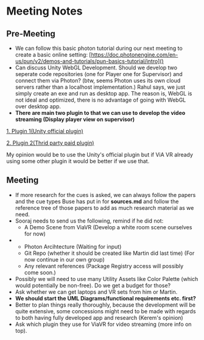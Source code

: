 # Meeting Notes

## Pre-Meeting

- We can follow this basic photon tutorial during our next meeting to create a basic online setting: [https://doc.photonengine.com/en-us/pun/v2/demos-and-tutorials/pun-basics-tutorial/intro]()
- Can discuss Unity WebGL Development. Should we develop two seperate code repositories (one for Player one for Supervisor) and connect them via Photon? (btw, seems Photon uses its own cloud servers rather than a localhost implementation.) Rahul says, we just simply create an exe and run as desktop app. The reason is, WebGL is not ideal and optimized, there is no advantage of going with WebGL over desktop app.
- **There are main two plugin to that we can use to develop the video streaming (Display player view on supervisor)**

[1. Plugin 1(Unity official plugin)](https://docs.unity3d.com/Packages/com.unity.renderstreaming@2.0/manual/index.html)

[2. Plugin 2(Thrid party paid plugin)](https://assetstore.unity.com/packages/templates/packs/fmetp-stream-v2-202537#description)

My opinion would be to use the Unity's official plugin but if ViA VR already using some other plugin it would be better if we use that.

## Meeting

- If more research for the cues is asked, we can always follow the papers and the cue types Buse has put in for **sources.md** and follow the reference tree of those papers to add as much research material as we need.
- Sooraj needs to send us the following, remind if he did not:
  - A Demo Scene from ViaVR (Develop a white room scene ourselves for now)
- - Photon Arcihtecture (Waiting for input)
  - Git Repo (whether it should be created like Martin did last time) (For now continue in our own group)
  - Any relevant references (Package Registry access will possibly come soon.)
- Possibly we will need to use many Utility Assets like Color Palette (which would potentially be non-free). Do we get a budget for those?
- Ask whether we can get laptops and VR sets from him or Martin.
- **We should start the UML Diagrams/functional requirements etc. first?**
- Better to plan things really thoroughly, because the development will be quite extensive, some concessions might need to be made with regards to both having fully developed app and research (Kerem's opinion)
- Ask which plugin they use for ViaVR for video streaming (more info on top).
